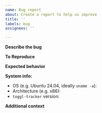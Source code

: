 ```yaml
---
name: Bug report
about: Create a report to help us improve
title: ''
labels: bug
assignees: ''

---
```


**Describe the bug**

<!-- A clear and concise description of what the bug is. -->

**To Reproduce**

<!--
Steps to reproduce the behavior:

1. Go to '...'
2. Click on '....'
3. Scroll down to '....'
4. See error
-->

**Expected behavior**

<!-- A clear and concise description of what you expected to happen. -->

**System info:**

- OS (e.g. Ubuntu 24.04, ideally `uname -a`):
- Architecture (e.g. x86):
- `toggl-tracker` version:

**Additional context**

<!-- Add any other context about the problem here. -->
